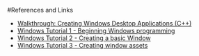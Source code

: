 #References and Links
* [Walkthrough: Creating Windows Desktop Applications (C++)](https://msdn.microsoft.com/en-us/library/bb384843.aspx)
* [Windows Tutorial 1 - Beginning Windows programming](http://www.win32developer.com/tutorial/windows/windows_tutorial_1.shtm)
* [Windows Tutorial 2 - Creating a basic Window](http://www.win32developer.com/tutorial/windows/windows_tutorial_2.shtm)
* [Windows Tutorial 3 - Creating window assets](http://www.win32developer.com/tutorial/windows/windows_tutorial_3.shtm)


